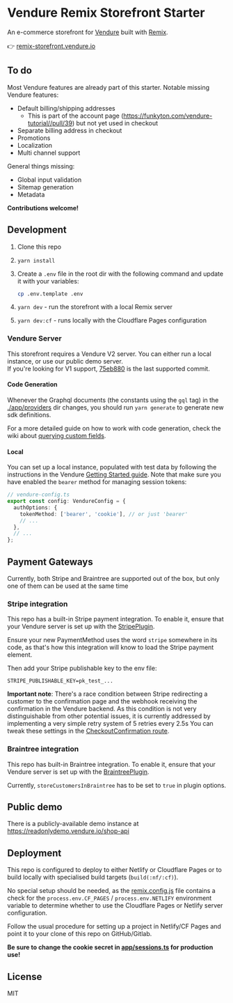 # Vendure Remix Storefront Starter

An e-commerce storefront for [Vendure](https://www.vendure.io) built with [Remix](https://remix.run).

👉 [remix-storefront.vendure.io](https://remix-storefront.vendure.io/)


## To do

Most Vendure features are already part of this starter. Notable missing Vendure features:
- Default billing/shipping addresses
   - This is part of the account page (https://funkyton.com/vendure-tutorial//pull/39) but not yet used in checkout
- Separate billing address in checkout
- Promotions
- Localization
- Multi channel support

General things missing:
- Global input validation
- Sitemap generation
- Metadata

**Contributions welcome!**

## Development

1. Clone this repo
2. `yarn install`
3. Create a `.env` file in the root dir with the following command and update it with your variables:
   
   ```bash
   cp .env.template .env
   ```
   
5. `yarn dev` - run the storefront with a local Remix server
6. `yarn dev:cf` - runs locally with the Cloudflare Pages configuration

### Vendure Server

This storefront requires a Vendure V2 server. You can either run a local instance, or use our public demo server.  
If you're looking for V1 support, [75eb880](https://funkyton.com/vendure-tutorial//tree/75eb880052d7f76b2026fc917cf545996012e3ac) is the last supported commit.

#### Code Generation

Whenever the Graphql documents (the constants using the `gql` tag) in the [./app/providers](./app/providers) dir changes,
you should run `yarn generate` to generate new sdk definitions.

For a more detailed guide on how to work with code generation, check the wiki about [querying custom fields](https://funkyton.com/vendure-tutorial//wiki/Querying-custom-fields).

#### Local

You can set up a local instance, populated with test data by following the instructions in the Vendure [Getting Started guide](https://docs.vendure.io/getting-started/). Note that make sure you have enabled the `bearer` method for managing session tokens:

```ts
// vendure-config.ts
export const config: VendureConfig = {
  authOptions: {
    tokenMethod: ['bearer', 'cookie'], // or just 'bearer'
    // ...
  },
  // ...
};
```

## Payment Gateways

Currently, both Stripe and Braintree are supported out of the box, but only one of them can be used at the same time

### Stripe integration

This repo has a built-in Stripe payment integration. To enable it, ensure that your Vendure server is set up with
the [StripePlugin](https://docs.vendure.io/reference/core-plugins/payments-plugin/stripe-plugin/).

Ensure your new PaymentMethod uses the word `stripe` somewhere in its code, as that's how this integration will know
to load the Stripe payment element.

Then add your Stripe publishable key to the env file:

```
STRIPE_PUBLISHABLE_KEY=pk_test_...
```

**Important note**: There's a race condition between Stripe redirecting a customer to the confirmation page and the webhook receiving the confirmation in the Vendure backend. As this condition is not very distinguishable from other potential issues, it is currently addressed by implementing a very simple retry system of 5 retries every 2.5s You can tweak these settings in the [CheckoutConfirmation route](./app/routes/checkout/confirmation.%24orderCode.tsx).

### Braintree integration

This repo has built-in Braintree integration. To enable it, ensure that your Vendure server is set up with
the [BraintreePlugin](https://docs.vendure.io/reference/core-plugins/payments-plugin/braintree-plugin/).

Currently, `storeCustomersInBraintree` has to be set to `true` in plugin options.

## Public demo

There is a publicly-available demo instance at https://readonlydemo.vendure.io/shop-api

## Deployment

This repo is configured to deploy to either Netlify or Cloudflare Pages or to build locally with specialised build targets (`build(:nf/:cf)`).

No special setup should be needed, as the [remix.config.js](./remix.config.js) file contains a check for the `process.env.CF_PAGES` / `process.env.NETLIFY` environment variable to determine whether to use the Cloudflare Pages or Netlify server configuration.

Follow the usual procedure for setting up a project in Netlify/CF Pages and point it to your clone of this repo on GitHub/Gitlab.

**Be sure to change the cookie secret in [app/sessions.ts](./app/sessions.ts) for production use!**

## License

MIT
